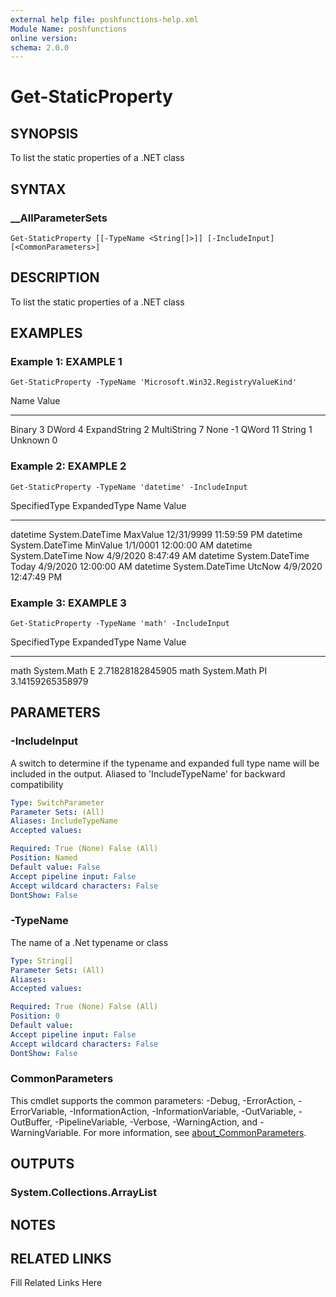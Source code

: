 ```yaml
---
external help file: poshfunctions-help.xml
Module Name: poshfunctions
online version: 
schema: 2.0.0
---
```


# Get-StaticProperty

## SYNOPSIS

To list the static properties of a .NET class

## SYNTAX

### __AllParameterSets

```
Get-StaticProperty [[-TypeName <String[]>]] [-IncludeInput] [<CommonParameters>]
```

## DESCRIPTION

To list the static properties of a .NET class


## EXAMPLES

### Example 1: EXAMPLE 1

```
Get-StaticProperty -TypeName 'Microsoft.Win32.RegistryValueKind'
```

Name         Value
----         -----
Binary           3
DWord            4
ExpandString     2
MultiString      7
None            -1
QWord           11
String           1
Unknown          0





### Example 2: EXAMPLE 2

```
Get-StaticProperty -TypeName 'datetime' -IncludeInput
```

SpecifiedType ExpandedType    Name     Value
------------- ------------    ----     -----
datetime      System.DateTime MaxValue 12/31/9999 11:59:59 PM
datetime      System.DateTime MinValue 1/1/0001 12:00:00 AM
datetime      System.DateTime Now      4/9/2020 8:47:49 AM
datetime      System.DateTime Today    4/9/2020 12:00:00 AM
datetime      System.DateTime UtcNow   4/9/2020 12:47:49 PM





### Example 3: EXAMPLE 3

```
Get-StaticProperty -TypeName 'math' -IncludeInput
```

SpecifiedType ExpandedType Name            Value
------------- ------------ ----            -----
math          System.Math  E    2.71828182845905
math          System.Math  PI   3.14159265358979






## PARAMETERS

### -IncludeInput

A switch to determine if the typename and expanded full type name will be included in the output.
Aliased to 'IncludeTypeName' for backward compatibility

```yaml
Type: SwitchParameter
Parameter Sets: (All)
Aliases: IncludeTypeName
Accepted values: 

Required: True (None) False (All)
Position: Named
Default value: False
Accept pipeline input: False
Accept wildcard characters: False
DontShow: False
```

### -TypeName

The name of a .Net typename or class

```yaml
Type: String[]
Parameter Sets: (All)
Aliases: 
Accepted values: 

Required: True (None) False (All)
Position: 0
Default value: 
Accept pipeline input: False
Accept wildcard characters: False
DontShow: False
```


### CommonParameters

This cmdlet supports the common parameters: -Debug, -ErrorAction, -ErrorVariable, -InformationAction, -InformationVariable, -OutVariable, -OutBuffer, -PipelineVariable, -Verbose, -WarningAction, and -WarningVariable. For more information, see [about_CommonParameters](http://go.microsoft.com/fwlink/?LinkID=113216).

## OUTPUTS

### System.Collections.ArrayList



## NOTES



## RELATED LINKS

Fill Related Links Here


